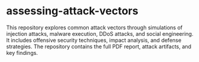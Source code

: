 # assessing-attack-vectors
This repository explores common attack vectors through simulations of injection attacks, malware execution, DDoS attacks, and social engineering. It includes offensive security techniques, impact analysis, and defense strategies. The repository contains the full PDF report, attack artifacts, and key findings.
